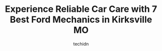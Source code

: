 ---
layout: ampstory
image: https://images.unsplash.com/photo-1533416784636-2b0ccfea6b97?ixlib=rb-4.0.3&ixid=MnwxMjA3fDB8MHxwaG90by1wYWdlfHx8fGVufDB8fHx8&auto=format&fit=crop&w=640&h=853&q=80
author: techidn
featured: false
description: Trust your vehicles maintenance and repairs to the 7 best Ford Mechanic in Kirksville MO, USA. With their extensive experience, cutting-edge technology, and commitment to customer satisfact
title: Experience Reliable Car Care with 7 Best Ford Mechanics in Kirksville MO
cover:
   title: Experience Reliable Car Care with 7 Best Ford Mechanics in Kirksville MO
   subtitle: Rickpate
   background: https://images.unsplash.com/photo-1533416784636-2b0ccfea6b97?ixlib=rb-4.0.3&ixid=MnwxMjA3fDB8MHxwaG90by1wYWdlfHx8fGVufDB8fHx8&auto=format&fit=crop&w=640&h=853&q=80

pages: 
 - layout: thirds
   top: <h1>#1 Kirksville Autoworks</h1>
   bottom: "<p>Rachel, Shonetel & the crew at Kirksville Autoworks went ABOVE & BEYOND for me when I had 2 flat tires yesterday. They were able to quickly tow my car to their shop where</p>"
   background: https://www.knot35.com/toplist/wp-content/uploads/2023/06/best-ford-mechanic-1-in-kirksville-mo-1685841950.jpeg
   backgroundblur: true
 - layout: thirds
   top: <h1>#2 Kirksville Brake & Muffler</h1>
   bottom: "<p>115 N Marion St, Kirksville, MO 63501, United States</p>"
   background: https://www.knot35.com/toplist/wp-content/uploads/2023/06/best-ford-mechanic-2-in-kirksville-mo-1685841950.jpeg
   cta:
      link: https://www.knot35.com/toplist/experience-reliable-car-care-with-7-best-ford-mechanics-in-kirksville-mo/
      text: Experience Reliable Car Care with 7 Best Ford Mechanics in Kirksville MO
 - layout: thirds
   top: <h1>#3 Tires & Tailpipes</h1>
   bottom: "<p>16302 US-63, Kirksville, MO 63501, United States</p>"
   background: https://www.knot35.com/toplist/wp-content/uploads/2023/06/best-ford-mechanic-3-in-kirksville-mo-1685841951.jpeg
   cta:
      link: https://www.knot35.com/toplist/experience-reliable-car-care-with-7-best-ford-mechanics-in-kirksville-mo/
      text: Experience Reliable Car Care with 7 Best Ford Mechanics in Kirksville MO
 - layout: thirds
   top: <h1>#4 Troy Mills Auto Service</h1>
   bottom: "<p>23620 MO-11, Kirksville, MO 63501, United States</p>"
   background: https://images.unsplash.com/photo-1462556791646-c201b8241a94?ixlib=rb-4.0.3&ixid=MnwxMjA3fDB8MHxwaG90by1wYWdlfHx8fGVufDB8fHx8&auto=format&fit=crop&w=640&h=853&q=80
   cta:
      link: https://www.knot35.com/toplist/experience-reliable-car-care-with-7-best-ford-mechanics-in-kirksville-mo/
      text: Experience Reliable Car Care with 7 Best Ford Mechanics in Kirksville MO
 - layout: thirds
   top: <h1>#5 Buck Brothers Auto</h1>
   bottom: "<p>710 W Potter Ave, Kirksville, MO 63501, United States</p>"
   background: https://images.unsplash.com/photo-1489648022186-8f49310909a0?ixlib=rb-4.0.3&ixid=MnwxMjA3fDB8MHxwaG90by1wYWdlfHx8fGVufDB8fHx8&auto=format&fit=crop&w=640&h=853&q=80
   cta:
      link: https://www.knot35.com/toplist/experience-reliable-car-care-with-7-best-ford-mechanics-in-kirksville-mo/
      text: Experience Reliable Car Care with 7 Best Ford Mechanics in Kirksville MO
 - layout: thirds
   top: <h1>#6 D & H Automotive</h1>
   bottom: "<p>1201 Janeway, Kirksville, MO 63501, United States</p>"
   background: https://images.unsplash.com/photo-1632260260864-caf7fde5ec36?ixlib=rb-4.0.3&ixid=MnwxMjA3fDB8MHxwaG90by1wYWdlfHx8fGVufDB8fHx8&auto=format&fit=crop&w=640&h=853&q=80
   cta:
      link: https://www.knot35.com/toplist/experience-reliable-car-care-with-7-best-ford-mechanics-in-kirksville-mo/
      text: Experience Reliable Car Care with 7 Best Ford Mechanics in Kirksville MO
 - layout: thirds
   top: <h1>#7 Sonnys Collision Center</h1>
   bottom: "<p>515 N Marion St, Kirksville, MO 63501, United States</p>"
   background: https://images.unsplash.com/photo-1618005182384-a83a8bd57fbe?ixlib=rb-4.0.3&ixid=MnwxMjA3fDB8MHxwaG90by1wYWdlfHx8fGVufDB8fHx8&auto=format&fit=crop&w=640&h=853&q=80
   cta:
      link: https://www.knot35.com/toplist/experience-reliable-car-care-with-7-best-ford-mechanics-in-kirksville-mo/
      text: Experience Reliable Car Care with 7 Best Ford Mechanics in Kirksville MO
 - layout: thirds
   middle: Continue reading...
   background: https://images.unsplash.com/photo-1531169509526-f8f1fdaa4a67?ixlib=rb-4.0.3&ixid=MnwxMjA3fDB8MHxwaG90by1wYWdlfHx8fGVufDB8fHx8&auto=format&fit=crop&w=640&h=853&q=80
   cta:
      link: https://www.knot35.com/toplist/experience-reliable-car-care-with-7-best-ford-mechanics-in-kirksville-mo/
      text: Experience Reliable Car Care with 7 Best Ford Mechanics in Kirksville MO
      
---